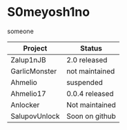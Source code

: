 # S0meyosh1no
someone


| Project        | Status          |
|----------------|-----------------|
| Zalup1nJB      | 2.0 released    |
| GarlicMonster  | not maintained  |
| Ahmelio        | suspended       |
| Ahmelio17      | 0.0.4 released  |
| Anlocker       | Not maintained  |
| SalupovUnlock  | Soon on github  |
